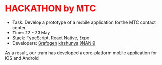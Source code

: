 <h1 style="color: red" style class="title">HACKATHON by MTC</h1>

<ul>
    <li>Task: Develop a prototype of a mobile application for the MTC contact center</li>
    <li>Time: 22 - 23 May</li>
    <li>Stack: TypeScript, React Native, Expo</li>
    <li>Developers: <a href="https://github.com/Grafogen">Grafogen</a> <a href="https://github.com/kirshunya">kirshunya</a> <a href="https://github.com/9NANI9">9NANI9</a> </li>
</ul>

<p class="text">As a result, our team has developed a core-platform mobile application for iOS and Android</p>

